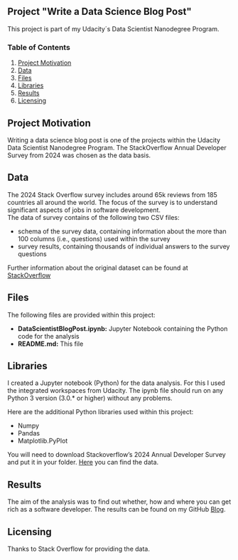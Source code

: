 ## Project "Write a Data Science Blog Post"

This project is part of my Udacity´s Data Scientist Nanodegree Program. 

### Table of Contents
 
1. [Project Motivation](#motivation)
2. [Data](#data)
3. [Files](#files)
4. [Libraries](#libraries)
5. [Results](#results)
6. [Licensing](#licensing)

## Project Motivation <a name="motivation"></a>

Writing a data science blog post is one of the projects within the Udacity Data Scientist Nanodegree Program. The StackOverflow Annual Developer Survey from 2024 was chosen as the data basis.

## Data <a name="data"></a>

The 2024 Stack Overflow survey includes around 65k reviews from 185 countries all around the world. The focus of the survey is to understand significant aspects of jobs in software development.</br>
The data of survey contains of the following two CSV files:
<ul>
  <li>schema of the survey data, containing information about the more than 100 columns (i.e., questions) used within the survey
  <li>survey results, containing thousands of individual answers to the survey questions 
</ul>

Further information about the original dataset can be found at [StackOverflow](https://survey.stackoverflow.co/2024)

## Files <a name="files"></a>

The following files are provided within this project:
<ul>
  <li><b>DataScientistBlogPost.ipynb:</b> Jupyter Notebook containing the Python code for the analysis</li>
  <li><b>README.md:</b> This file</li>
</ul>

## Libraries <a name="libraries"></a>

I created a Jupyter notebook (Python) for the data analysis. For this I used the integrated workspaces from Udacity. The ipynb file should run on any Python 3 version (3.0.* or higher) without any problems.</br>

Here are the additional Python libraries used within this project:
<ul>
  <li>Numpy</li>
  <li>Pandas</li>
  <li>Matplotlib.PyPlot</li>
</ul>

You will need to download Stackoverflow’s 2024 Annual Developer Survey and put it in your folder. [Here](https://insights.stackoverflow.com/survey) you can find the data. </br>

## Results <a name="results"></a>

The aim of the analysis was to find out whether, how and where you can get rich as a software developer. The results can be found on my GitHub [Blog](https://techdataman.github.io/2024/09/16/blog-post-first.html).

## Licensing <a name="licensing"></a>

Thanks to Stack Overflow for providing the data.
